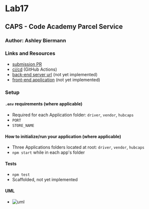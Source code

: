 # Lab17

## CAPS - Code Academy Parcel Service

### Author: Ashley Biermann

### Links and Resources

- [submission PR](https://github.com/401-advanced-javascript-ashley-biermann/caps/pull/2)
- [ci/cd](https://github.com/401-advanced-javascript-ashley-biermann/notes/tree/master/.github/workflows) (GitHub Actions)
- [back-end server url]() (not yet implemented)
- [front-end application]() (not yet implemented)

### Setup

#### `.env` requirements (where applicable)
- Required for each Application folder: `driver`, `vendor`, `hubcaps` 
- `PORT` 
- `STORE_NAME`

#### How to initialize/run your application (where applicable)
- Three Applications folders located at root: `driver`, `vendor`, `hubcaps` 
- `npm start` while in each app's folder

#### Tests

- `npm test`
- Scaffolded, not yet implemented

#### UML

- ![uml](./images/capsclass16.jpg)
